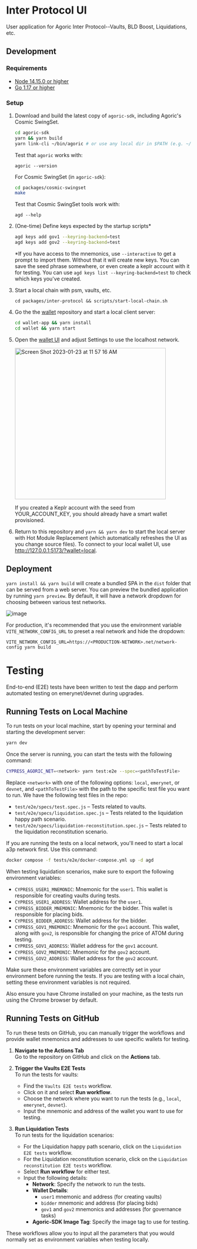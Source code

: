 # Inter Protocol UI

User application for Agoric Inter Protocol--Vaults, BLD Boost, Liquidations, etc.

## Development

### Requirements

- [Node 14.15.0 or higher](https://docs.agoric.com/guides/getting-started/)
- [Go 1.17 or higher](https://github.com/Agoric/agoric-sdk/tree/master/packages/cosmic-swingset#build-from-source)

### Setup

1. Download and build the latest copy of `agoric-sdk`, including Agoric's Cosmic SwingSet.

   ```sh
   cd agoric-sdk
   yarn && yarn build
   yarn link-cli ~/bin/agoric # or use any local dir in $PATH (e.g. ~/.local/bin/agoric)
   ```

   Test that `agoric` works with:

   `agoric --version`

   For Cosmic SwingSet (in `agoric-sdk`):

   ```sh
   cd packages/cosmic-swingset
   make
   ```

   Test that Cosmic SwingSet tools work with:

   `agd --help`

2. (One-time) Define keys expected by the startup scripts\*

   ```sh
   agd keys add gov1 --keyring-backend=test
   agd keys add gov2 --keyring-backend=test
   ```

   \*If you have access to the mnemonics, use `--interactive` to get a prompt to import them. Without that it will create new keys. You can save the seed phrase somewhere, or even create a keplr account with it for testing. You can use `agd keys list --keyring-backend=test` to check which keys you've created.

3. Start a local chain with psm, vaults, etc.

   ```
   cd packages/inter-protocol && scripts/start-local-chain.sh
   ```

4. Go the the [wallet](https://github.com/Agoric/wallet-app) repository and start a local client server:

   ```sh
   cd wallet-app && yarn install
   cd wallet && yarn start
   ```

5. Open the [wallet UI](http://localhost:3000/wallet/) and adjust Settings to use the localhost network.

   <img width="410" alt="Screen Shot 2023-01-23 at 11 57 16 AM" src="https://user-images.githubusercontent.com/8848650/214137346-b42942db-3b93-413a-991e-c77e2a30d6f1.png">

   If you created a Keplr account with the seed from YOUR_ACCOUNT_KEY, you should already have a smart wallet provisioned.

6. Return to this repository and `yarn && yarn dev` to start the local server with Hot Module Replacement (which automatically refreshes the UI as you change source files). To connect to your local wallet UI, use http://127.0.0.1:5173/?wallet=local.

## Deployment

`yarn install && yarn build` will create a bundled SPA in the `dist` folder that can be served from a web server.
You can preview the bundled application by running `yarn preview`.
By default, it will have a network dropdown for choosing between various test networks.

![image](https://user-images.githubusercontent.com/8848650/218278636-d9049a84-d14e-4668-8a13-97754313bde1.png)

For production, it's
recommended that you use the environment variable `VITE_NETWORK_CONFIG_URL` to preset a real network and hide the dropdown:

```
VITE_NETWORK_CONFIG_URL=https://<PRODUCTION-NETWORK>.net/network-config yarn build
```

# Testing

End-to-end (E2E) tests have been written to test the dapp and perform automated testing on emerynet/devnet during upgrades.

## Running Tests on Local Machine

To run tests on your local machine, start by opening your terminal and starting the development server:

```bash
yarn dev
```

Once the server is running, you can start the tests with the following command:

```bash
CYPRESS_AGORIC_NET=<network> yarn test:e2e --spec=<pathToTestFile>
```

Replace `<network>` with one of the following options: `local`, `emerynet`, or `devnet`, and `<pathToTestFile>` with the path to the specific test file you want to run. We have the following test files in the repo:

- `test/e2e/specs/test.spec.js` – Tests related to vaults.
- `test/e2e/specs/liquidation.spec.js` – Tests related to the liquidation happy path scenario.
- `test/e2e/specs/liquidation-reconstitution.spec.js` – Tests related to the liquidation reconstitution scenario.

If you are running the tests on a local network, you'll need to start a local a3p network first. Use this command:

```bash
docker compose -f tests/e2e/docker-compose.yml up -d agd
```

When testing liquidation scenarios, make sure to export the following environment variables:

- `CYPRESS_USER1_MNEMONIC`: Mnemonic for the `user1`. This wallet is responsible for creating vaults during tests.
- `CYPRESS_USER1_ADDRESS`: Wallet address for the `user1`.
- `CYPRESS_BIDDER_MNEMONIC`: Mnemonic for the bidder. This wallet is responsible for placing bids.
- `CYPRESS_BIDDER_ADDRESS`: Wallet address for the bidder.
- `CYPRESS_GOV1_MNEMONIC`: Mnemonic for the `gov1` account. This wallet, along with `gov2`, is responsible for changing the price of ATOM during testing.
- `CYPRESS_GOV1_ADDRESS`: Wallet address for the `gov1` account.
- `CYPRESS_GOV2_MNEMONIC`: Mnemonic for the `gov2` account.
- `CYPRESS_GOV2_ADDRESS`: Wallet address for the `gov2` account.

Make sure these environment variables are correctly set in your environment before running the tests. If you are testing with a local chain, setting these environment variables is not required.

Also ensure you have Chrome installed on your machine, as the tests run using the Chrome browser by default.

## Running Tests on GitHub

To run these tests on GitHub, you can manually trigger the workflows and provide wallet mnemonics and addresses to use specific wallets for testing.

1. **Navigate to the Actions Tab**  
   Go to the repository on GitHub and click on the **Actions** tab.

2. **Trigger the Vaults E2E Tests**  
   To run the tests for vaults:

   - Find the `Vaults E2E tests` workflow.
   - Click on it and select **Run workflow**.
   - Choose the network where you want to run the tests (e.g., `local`, `emerynet`, `devnet`).
   - Input the mnemonic and address of the wallet you want to use for testing.

3. **Run Liquidation Tests**  
   To run tests for the liquidation scenarios:
   - For the Liquidation happy path scenario, click on the `Liquidation E2E tests` workflow.
   - For the Liquidation reconstitution scenario, click on the `Liquidation reconstitution E2E tests` workflow.
   - Select **Run workflow** for either test.
   - Input the following details:
     - **Network**: Specify the network to run the tests.
     - **Wallet Details**:
       - `user1` mnemonic and address (for creating vaults)
       - `bidder` mnemonic and address (for placing bids)
       - `gov1` and `gov2` mnemonics and addresses (for governance tasks)
     - **Agoric-SDK Image Tag**: Specify the image tag to use for testing.

These workflows allow you to input all the parameters that you would normally set as environment variables when testing locally.
